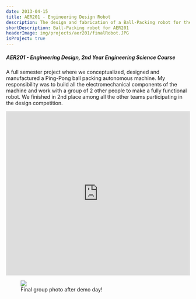 ```yaml
---
date: 2013-04-15
title: AER201 - Engineering Design Robot
description: The design and fabrication of a Ball-Packing robot for the Enginering Science design course AER201. Showcases the electro-mechanical design of the robot.
shortDescription: Ball-Packing robot for AER201
headerImage: img/projects/aer201/finalRobot.JPG
isProject: true
---
```


##### AER201 - Engineering Design, 2nd Year Engineering Science Course 
		        
A full semester project where we conceptualized, designed and manufactured a Ping-Pong ball packing autonomous machine. My responsibility was to build all the electromechanical components of the machine and work with a group of 2 other people to make a fully functional robot. We finished in 2nd place among all the other teams participating in the design competition.

<iframe style="position: relative; height: 450px; width: 100%;"  src="https://www.youtube.com/embed/X92SQjoU7X8"frameborder="0" allowfullscreen></iframe>


<figure>
    <div class="lightbox">
        <img src="{{ root }}img/projects/aer201/groupphoto.JPG">
    <div>
    <figcaption> Final group photo after demo day! </figcaption>
</figure>
